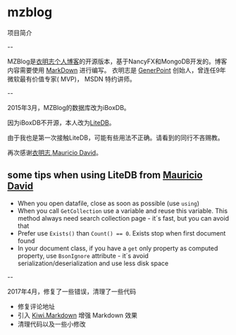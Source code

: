 mzblog
==

项目简介

--

MZBlog是[衣明志个人博客](http://yimingzhi.net)的开源版本，基于NancyFX和MongoDB开发的。博客内容需要使用 [MarkDown](http://wowubuntu.com/markdown/) 进行编写。
衣明志是 [GenerPoint](http://generpoint.com/) 创始人，曾连任9年微软最有价值专家( MVP)， MSDN 特约讲师。

--

2015年3月，MZBlog的数据库改为iBoxDB。

因为iBoxDB不开源，本人改为[LiteDB](https://github.com/mbdavid/LiteDB)。

由于我也是第一次接触LiteDB，可能有些用法不正确。请看到的同行不吝赐教。

再次感谢[衣明志](http://yimingzhi.net),[Mauricio David](https://github.com/mbdavid)。


## some tips when using LiteDB from [Mauricio David](https://github.com/mbdavid)


- When you open datafile, close as soon as possible (use `using`)
- When you call `GetCollection` use a variable and reuse this variable. This method always need search collection page - it´s fast, but you can avoid that
- Prefer use `Exists()` than `Count() == 0`. Exists stop when first document found
- In your document class, if you have a `get` only property as computed property, use `BsonIgnore` attribute - it´s avoid serialization/deserialization and use less disk space

--

2017年4月，修复了一些错误，清理了一些代码

* 修复评论地址
* 引入 [Kiwi.Markdown](https://github.com/danielwertheim/Kiwi "Kiwi.Markdown") 增强 Markdown 效果
* 清理代码以及一些小修改

